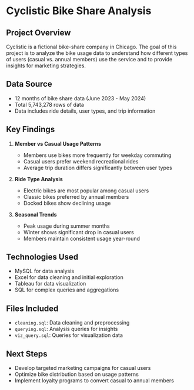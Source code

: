 # Cyclistic Bike Share Analysis

## Project Overview
Cyclistic is a fictional bike-share company in Chicago. The goal of this project is to analyze the bike usage data to understand how different types of users (casual vs. annual members) use the service and to provide insights for marketing strategies.

## Data Source
- 12 months of bike share data (June 2023 - May 2024)
- Total 5,743,278 rows of data
- Data includes ride details, user types, and trip information

## Key Findings
1. **Member vs Casual Usage Patterns**
   - Members use bikes more frequently for weekday commuting
   - Casual users prefer weekend recreational rides
   - Average trip duration differs significantly between user types

2. **Ride Type Analysis**
   - Electric bikes are most popular among casual users
   - Classic bikes preferred by annual members
   - Docked bikes show declining usage

3. **Seasonal Trends**
   - Peak usage during summer months
   - Winter shows significant drop in casual users
   - Members maintain consistent usage year-round

## Technologies Used
- MySQL for data analysis
- Excel for data cleaning and initial exploration
- Tableau for data visualization
- SQL for complex queries and aggregations

## Files Included
- `cleaning.sql`: Data cleaning and preprocessing
- `querying.sql`: Analysis queries for insights
- `viz_query.sql`: Queries for visualization data

## Next Steps
- Develop targeted marketing campaigns for casual users
- Optimize bike distribution based on usage patterns
- Implement loyalty programs to convert casual to annual members
